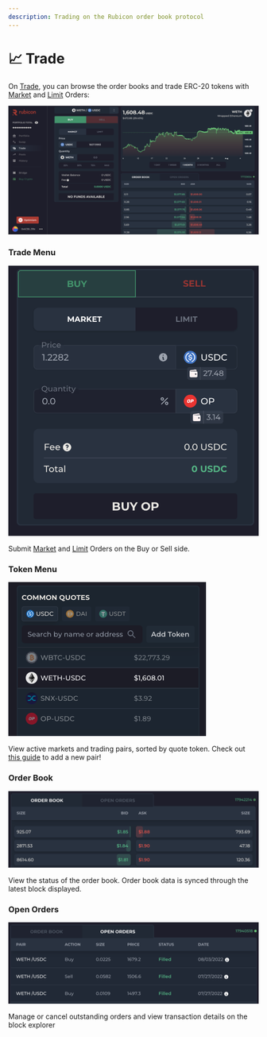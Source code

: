 ```yaml
---
description: Trading on the Rubicon order book protocol
---
```


# 📈 Trade

On [Trade](https://app.rubicon.finance/trade), you can browse the order books and trade ERC-20 tokens with [Market](order-types.md#market-orders) and [Limit](order-types.md#limit-orders) Orders:

![](<../.gitbook/assets/image (86).png>)

### Trade Menu

![](<../.gitbook/assets/image (76).png>)

Submit [Market](order-types.md#market-orders) and [Limit](order-types.md#limit-orders) Orders on the Buy or Sell side.

### Token Menu

![](<../.gitbook/assets/image (87).png>)

View active markets and trading pairs, sorted by quote token. Check out [this guide](adding-a-trading-pair.md) to add a new pair!

### Order Book

![](<../.gitbook/assets/image (34).png>)

View the status of the order book. Order book data is synced through the latest block displayed.

### Open Orders

![](<../.gitbook/assets/image (7).png>)

Manage or cancel outstanding orders and view transaction details on the block explorer
